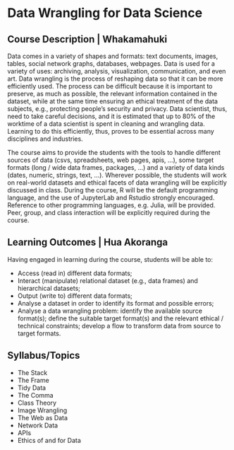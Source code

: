 # Data Wrangling for Data Science

## Course Description | Whakamahuki

Data comes in a variety of shapes and formats: text documents, images, tables, social network graphs, databases, webpages. Data is used for a variety of uses: archiving, analysis, visualization, communication, and even art. Data wrangling is the process of reshaping data so that it can be more efficiently used. The process can be difficult because it is important to preserve, as much as possible, the relevant information contained in the dataset, while at the same time ensuring an ethical treatment of the data subjects, e.g., protecting people’s security and privacy. Data scientist, thus, need to take careful decisions, and it is estimated that up to 80% of the worktime of a data scientist is spent in cleaning and wrangling data. Learning to do this efficiently, thus, proves to be essential across many disciplines and industries.

The course aims to provide the students with the tools to handle different sources of data (csvs, spreadsheets, web pages, apis, …), some target formats (long / wide data frames, packages, …) and a variety of data kinds (dates, numeric, strings, text, …). Wherever possible, the students will work on real-world datasets and ethical facets of data wrangling will be explicitly discussed in class. During the course, R will be the default programming language, and the use of JupyterLab and Rstudio strongly encouraged. Reference to other programming languages, e.g. Julia, will be provided. Peer, group, and class interaction will be explicitly required during the course.

## Learning Outcomes | Hua Akoranga

Having engaged in learning during the course, students will be able to:

- Access (read in) different data formats;
- Interact (manipulate) relational dataset (e.g., data frames) and hierarchical datasets;
- Output (write to) different data formats;
- Analyse a dataset in order to identify its format and possible errors;
- Analyse a data wrangling problem: identify the available source format(s); define the suitable target format(s) and the relevant ethical / technical constraints; develop a flow to transform data from source to target formats.

## Syllabus/Topics

- The Stack
- The Frame
- Tidy Data
- The Comma
- Class Theory
- Image Wrangling
- The Web as Data
- Network Data
- APIs
- Ethics of and for Data
